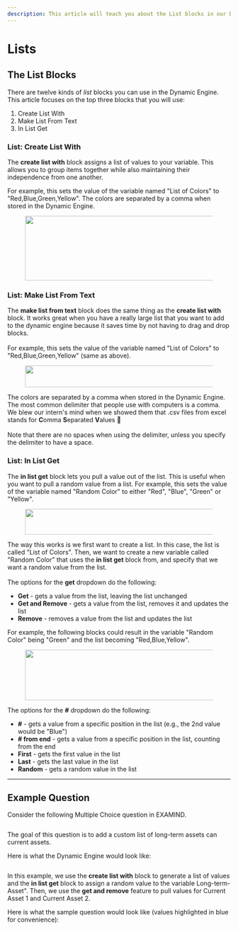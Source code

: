 ```yaml
---
description: This article will teach you about the List blocks in our Dynamic Engine.
---
```


# Lists

## The List Blocks

There are twelve kinds of _list_ blocks you can use in the Dynamic Engine. This article focuses on the top three blocks that you will use:

1. Create List With
2. Make List From Text
3. In List Get

### List: Create List With

The **create list with** block assigns a list of values to your variable. This allows you to group items together while also maintaining their independence from one another.&#x20;

For example, this sets the value of the variable named "List of Colors" to "Red,Blue,Green,Yellow".  The colors are separated by a comma when stored in the Dynamic Engine.

<figure><img src="https://instructor-help.examind.io/hs-fs/hubfs/Screen%20Shot%202024-06-04%20at%209-29-34%20AM-png.png?width=575&#x26;height=146&#x26;name=Screen%20Shot%202024-06-04%20at%209-29-34%20AM-png.png" alt="" height="146" width="575"><figcaption></figcaption></figure>

### List: Make List From Text

The **make list from text** block does the same thing as the **create list with** block. It works great when you have a really large list that you want to add to the dynamic engine because it saves time by not having to drag and drop blocks. \
\
For example, this sets the value of the variable named "List of Colors" to "Red,Blue,Green,Yellow" (same as above).

<figure><img src="https://instructor-help.examind.io/hs-fs/hubfs/Screen%20Shot%202024-06-04%20at%209-32-41%20AM-png.png?width=688&#x26;height=49&#x26;name=Screen%20Shot%202024-06-04%20at%209-32-41%20AM-png.png" alt="" height="49" width="688"><figcaption></figcaption></figure>

The colors are separated by a comma when stored in the Dynamic Engine. The most common delimiter that people use with computers is a comma. We blew our intern's mind when we showed them that .csv files from excel stands for **C**omma **S**eparated **V**alues 🤯\
\
Note that there are no spaces when using the delimiter, unless you specify the delimiter to have a space.

### List: In List Get

The **in list get** block lets you pull a value out of the list. This is useful when you want to pull a random value from a list. For example, this sets the value of the variable named "Random Color" to either "Red", "Blue", "Green" or "Yellow".

<figure><img src="https://instructor-help.examind.io/hs-fs/hubfs/Screen%20Shot%202024-06-04%20at%209-35-47%20AM-png.png?width=575&#x26;height=58&#x26;name=Screen%20Shot%202024-06-04%20at%209-35-47%20AM-png.png" alt="" height="58" width="575"><figcaption></figcaption></figure>

The way this works is we first want to create a list. In this case, the list is called "List of Colors". Then, we want to create a new variable called "Random Color" that uses the **in list get** block from, and specify that we want a random value from the list.\
\
The options for the **get** dropdown do the following:

* **Get** - gets a value from the list, leaving the list unchanged
* **Get and Remove** - gets a value from the list, removes it and updates the list
* **Remove** - removes a value from the list and updates the list

For example, the following blocks could result in the variable "Random Color" being "Green" and the list becoming "Red,Blue,Yellow".

<figure><img src="https://instructor-help.examind.io/hs-fs/hubfs/Screen%20Shot%202024-06-04%20at%209-37-34%20AM-png.png?width=1388&#x26;height=114&#x26;name=Screen%20Shot%202024-06-04%20at%209-37-34%20AM-png.png" alt="" height="114" width="1388"><figcaption></figcaption></figure>

The options for the **#** dropdown do the following:

* **#** - gets a value from a specific position in the list (e.g., the 2nd value would be "Blue")
* **# from end** - gets a value from a specific position in the list, counting from the end
* **First** - gets the first value in the list
* **Last** - gets the last value in the list
* **Random** - gets a random value in the list

***

## Example Question

Consider the following Multiple Choice question in EXAMIND.

<figure><img src="../../../.gitbook/assets/Screenshot 2024-12-05 at 5.41.35 PM.png" alt=""><figcaption></figcaption></figure>

The goal of this question is to add a custom list of long-term assets can current assets.

Here is what the Dynamic Engine would look like:

<figure><img src="../../../.gitbook/assets/Screenshot 2024-12-05 at 5.44.59 PM.png" alt=""><figcaption></figcaption></figure>

In this example, we use the **create list with** block to generate a list of values and the **in list get** block to assign a random value to the variable Long-term-Asset". Then, we use the **get and remove** feature to pull values for Current Asset 1 and Current Asset 2.

Here is what the sample question would look like (values highlighted in blue for convenience):

<figure><img src="../../../.gitbook/assets/Screenshot 2024-12-05 at 5.41.53 PM.png" alt=""><figcaption></figcaption></figure>
